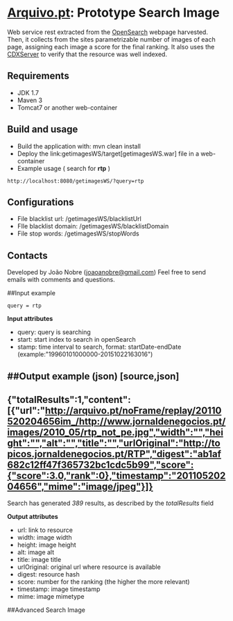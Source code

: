 # [Arquivo.pt](http://arquivo.pt/): Prototype Search Image
Web service rest extracted from the [OpenSearch](https://github.com/arquivo/pywb-opensearch-cdx) webpage harvested. Then, it collects from the sites parametrizable number of images of each page, assigning each image a score for the final ranking. It also uses the [CDXServer](https://github.com/ikreymer/pywb/wiki/CDX-Server-API) to verify that the resource was well indexed.

## Requirements
* JDK 1.7
* Maven 3
* Tomcat7 or another web-container

## Build and usage
* Build the application with: mvn clean install
* Deploy the link:getimagesWS/target[getimagesWS.war] file in a web-container
* Example usage ( search for **rtp** )
```
http://localhost:8080/getimagesWS/?query=rtp 
```

## Configurations
* File blacklist url: /getimagesWS/blacklistUrl
* FIle blacklist domain: /getimagesWS/blacklistDomain
* File stop words: /getimagesWS/stopWords
	 
## Contacts
Developed by João Nobre (joaoanobre@gmail.com) 
Feel free to send emails with comments and questions.

##Input example
```
query = rtp 
```
**Input attributes**
* query: query is searching 
* start: start index to search in openSearch
* stamp: time interval to search, format: startDate-endDate (example:"19960101000000-20151022163016") 

##Output example (json)
[source,json]
----
{"totalResults":1,"content":[{"url":"http://arquivo.pt/noFrame/replay/20110520204656im_/http://www.jornaldenegocios.pt/images/2010_05/rtp_not_pe.jpg","width":"","height":"","alt":"","title":"","urlOriginal":"http://topicos.jornaldenegocios.pt/RTP","digest":"ab1af682c12ff47f365732bc1cdc5b99","score":{"score":3.0,"rank":0},"timestamp":"20110520204656","mime":"image/jpeg"}]}
----

Search has generated *389* results, as described by the *totalResults* field

**Output attributes**
* url: link to resource
* width: image width
* height: image height
* alt: image alt
* title: image title
* urlOriginal: original url where resource is available
* digest: resource hash
* score: number for the ranking (the higher the more relevant) 
* timestamp: image timestamp
* mime: image mimetype


##Advanced Search Image





